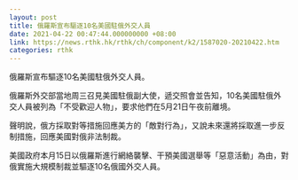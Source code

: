 ```yaml
---
layout: post
title: 俄羅斯宣布驅逐10名美國駐俄外交人員
date: 2021-04-22 00:47:44.000000000 +08:00
link: https://news.rthk.hk/rthk/ch/component/k2/1587020-20210422.htm
categories: rthk
---
```


俄羅斯宣布驅逐10名美國駐俄外交人員。

俄羅斯外交部當地周三召見美國駐俄副大使，遞交照會並告知，10名美國駐俄外交人員被列為「不受歡迎人物」，要求他們在5月21日午夜前離境。

聲明說，俄方採取對等措施回應美方的「敵對行為」，又說未來還將採取進一步反制措施，回應美國對俄非法制裁。

美國政府本月15日以俄羅斯進行網絡襲擊、干預美國選舉等「惡意活動」為由，對俄實施大規模制裁並驅逐10名俄國外交人員。
